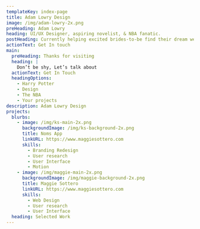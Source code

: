 ```yaml
---
templateKey: index-page
title: Adam Lowry Design
image: /img/adam-lowry-2x.png
preHeading: Adam Lowry
heading: UI/UX Designer, aspiring novelist, & NBA fanatic.
postHeading: Currently helping excited brides-to-be find their dream wedding dress.
actionText: Get In touch
main:
  preHeading: Thanks for visiting
  heading: |
    Don’t be shy, Let’s talk about
  actionText: Get In Touch
  headingOptions:
    - Harry Potter
    - Design
    - The NBA
    - Your projects
description: Adam Lowry Design
projects:
  blurbs:
    - image: /img/ks-main-2x.png
      backgroundImage: /img/ks-background-2x.png
      title: Noms App
      linkURL: https://www.maggiesottero.com
      skills:
        - Branding Redesign
        - User research
        - User Interface
        - Motion
    - image: /img/maggie-main-2x.png
      backgroundImage: /img/maggie-background-2x.png
      title: Maggie Sottero
      linkURL: https://www.maggiesottero.com
      skills:
        - Web Design
        - User research
        - User Interface
  heading: Selected Work
---
```

